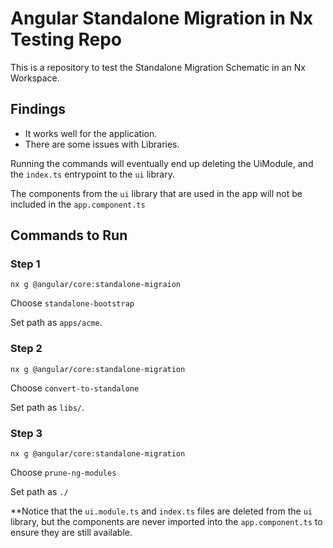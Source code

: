 # Angular Standalone Migration in Nx Testing Repo


This is a repository to test the Standalone Migration Schematic in an Nx Workspace.

## Findings

- It works well for the application.
- There are some issues with Libraries.

Running the commands will eventually end up deleting the UiModule, and the `index.ts` entrypoint to the `ui` library.

The components from the `ui` library that are used in the app will not be included in the `app.component.ts`

## Commands to Run

### Step 1

`nx g @angular/core:standalone-migraion`

Choose `standalone-bootstrap`

Set path as `apps/acme`.


### Step 2

`nx g @angular/core:standalone-migration`

Choose `convert-to-standalone`

Set path as `libs/`.

### Step 3

`nx g @angular/core:standalone-migration`

Choose `prune-ng-modules`

Set path as `./`

**Notice that the `ui.module.ts` and `index.ts` files are deleted from the `ui` library, but the components are never imported into the `app.component.ts` to ensure they are still available.
